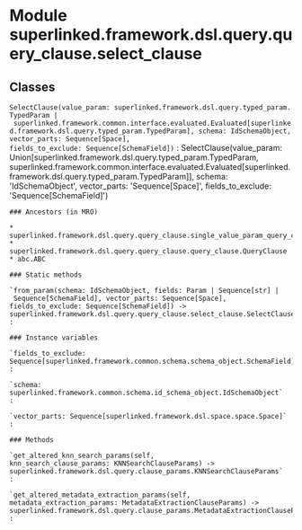Module superlinked.framework.dsl.query.query_clause.select_clause
=================================================================

Classes
-------

`SelectClause(value_param: superlinked.framework.dsl.query.typed_param.TypedParam | superlinked.framework.common.interface.evaluated.Evaluated[superlinked.framework.dsl.query.typed_param.TypedParam], schema: IdSchemaObject, vector_parts: Sequence[Space], fields_to_exclude: Sequence[SchemaField])`
:   SelectClause(value_param: Union[superlinked.framework.dsl.query.typed_param.TypedParam, superlinked.framework.common.interface.evaluated.Evaluated[superlinked.framework.dsl.query.typed_param.TypedParam]], schema: 'IdSchemaObject', vector_parts: 'Sequence[Space]', fields_to_exclude: 'Sequence[SchemaField]')

    ### Ancestors (in MRO)

    * superlinked.framework.dsl.query.query_clause.single_value_param_query_clause.SingleValueParamQueryClause
    * superlinked.framework.dsl.query.query_clause.query_clause.QueryClause
    * abc.ABC

    ### Static methods

    `from_param(schema: IdSchemaObject, fields: Param | Sequence[str] | Sequence[SchemaField], vector_parts: Sequence[Space], fields_to_exclude: Sequence[SchemaField]) ‑> superlinked.framework.dsl.query.query_clause.select_clause.SelectClause`
    :

    ### Instance variables

    `fields_to_exclude: Sequence[superlinked.framework.common.schema.schema_object.SchemaField]`
    :

    `schema: superlinked.framework.common.schema.id_schema_object.IdSchemaObject`
    :

    `vector_parts: Sequence[superlinked.framework.dsl.space.space.Space]`
    :

    ### Methods

    `get_altered_knn_search_params(self, knn_search_clause_params: KNNSearchClauseParams) ‑> superlinked.framework.dsl.query.clause_params.KNNSearchClauseParams`
    :

    `get_altered_metadata_extraction_params(self, metadata_extraction_params: MetadataExtractionClauseParams) ‑> superlinked.framework.dsl.query.clause_params.MetadataExtractionClauseParams`
    :
